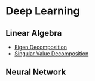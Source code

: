 # Deep Learning

## Linear Algebra
- [Eigen Decomposition](./linear-algebra/eigen-decomposition.md)
- [Singular Value Decomposition](./linear-algebra/singular-value-decomposition.md)

## Neural Network
